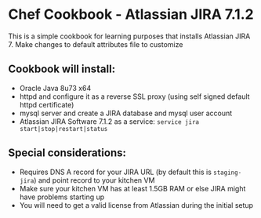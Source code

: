 # Chef Cookbook - Atlassian JIRA 7.1.2
This is a simple cookbook for learning purposes that installs Atlassian JIRA 7.
Make changes to default attributes file to customize

## Cookbook will install:
* Oracle Java 8u73 x64
* httpd and configure it as a reverse SSL proxy (using self signed default httpd certificate)
* mysql server and create a JIRA database and mysql user account
* Atlassian JIRA Software 7.1.2 as a service: `service jira start|stop|restart|status`

## Special considerations:
* Requires DNS A record for your JIRA URL (by default this is `staging-jira`) and point record to your kitchen VM
* Make sure your kitchen VM has at least 1.5GB RAM or else JIRA might have problems starting up
* You will need to get a valid license from Atlassian during the initial setup
